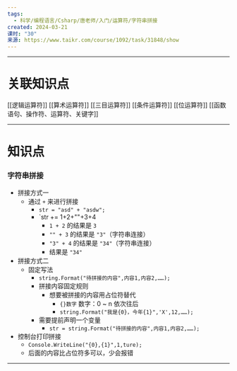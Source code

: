 ```yaml
---
tags:
  - 科学/编程语言/Csharp/唐老师/入门/运算符/字符串拼接
created: 2024-03-21
课时: "30"
来源: https://www.taikr.com/course/1092/task/31848/show
---
```


---
# 关联知识点

[[逻辑运算符]] [[算术运算符]] [[三目运算符]] [[条件运算符]] [[位运算符]] [[函数语句、操作符、运算符、关键字]]

---
# 知识点

### 字符串拼接

- 拼接方式一
	- 通过 `+` 来进行拼接
		- `str = "asd" + "asdw";`
		- `str += 1+2+""+3+4
			- `1 + 2` 的结果是 `3`
			- `"" + 3` 的结果是 `"3"`（字符串连接）
			- `"3" + 4` 的结果是 `"34"`（字符串连接）
			- 结果是 `"34"`
- 拼接方式二
	- 固定写法
		- `string.Format("待拼接的内容",内容1,内容2,……);`
		- 拼接内容固定规则
			- 想要被拼接的内容用占位符替代
				- `{}数字` 数字：0 ~ n 依次往后
				- `string.Format("我是{0}，今年{1}",'X',12,……);`
		- 需要提前声明一个变量
			- `str = string.Format("待拼接的内容",内容1,内容2,……);`
- 控制台打印拼接
	- `Console.WriteLine("{0},{1}",1,ture);`
	- 后面的内容比占位符多可以，少会报错

---


